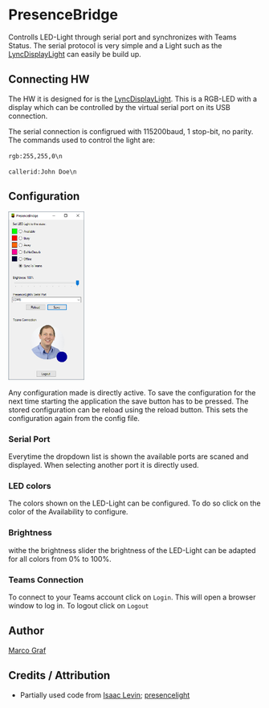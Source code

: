# PresenceBridge
Controlls LED-Light through serial port and synchronizes with Teams Status.
The serial protocol is very simple and a Light such as the
[LyncDisplayLight](https://github.com/grafmar/LyncDisplayLight) can easily
be build up.

## Connecting HW
The HW it is designed for is the [LyncDisplayLight](https://github.com/grafmar/LyncDisplayLight).
This is a RGB-LED with a display which can be controlled by the virtual serial port on its USB
connection.

The serial connection is configrued with 115200baud, 1 stop-bit, no parity. The commands used to
control the light are:

`rgb:255,255,0\n`

`callerid:John Doe\n`


## Configuration
<img src="Documentation/PresenceBridge_Configuration.png" alt="Configuration of PresenceBridge" width="30%"/> 

Any configuration made is directly active. To save the configuration for the next time starting the
application the save button has to be pressed. The stored configuration can be reload using the
reload button. This sets the configuration again from the config file.

### Serial Port
Everytime the dropdown list is shown the available ports are scaned and displayed. When selecting
another port it is directly used.

### LED colors
The colors shown on the LED-Light can be configured. To do so click on the color of the Availability
to configure.

### Brightness
withe the brightness slider the brightness of the LED-Light can be adapted for all colors from 0%
to 100%.

### Teams Connection
To connect to your Teams account click on `Login`. This will open a browser window to log in. To
logout click on `Logout`

## Author
[Marco Graf](https://github.com/grafmar)

## Credits / Attribution
* Partially used code from [Isaac Levin](https://github.com/isaacrlevin); [presencelight](https://github.com/isaacrlevin/presencelight)
